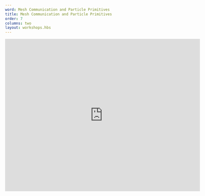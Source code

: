 ```yaml
---
word: Mesh Communication and Particle Primitives
title: Mesh Communication and Particle Primitives
order: 7
columns: two
layout: workshops.hbs
---
```


<iframe src="https://www.icloud.com/keynote/0uX6MYmheR5fKUEdtgugWK4MA?embed=true" width="640" height="500" frameborder="0" allowfullscreen="1" referrer="no-referrer"></iframe>
